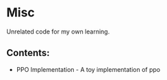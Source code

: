 # Misc

Unrelated code for my own learning.

## Contents:
- PPO Implementation - A toy implementation of ppo
